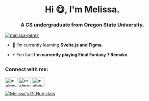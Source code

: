 <h1 align="center">Hi 😋, I'm Melissa.</h1>
<h3 align="center">A CS undergraduate from Oregon State University.</h3>

<p align="left"> <a href="https://github.com/ryo-ma/github-profile-trophy"><img src="https://github-profile-trophy.vercel.app/?username=melissa-perez" alt="melissa-perez" /></a> </p>

- 🌱 I’m currently learning **Svelte.js and Figma.**

- ⚡ Fun fact **I'm currently playing Final Fantasy 7 Remake.**

<h3 align="left">Connect with me:</h3>
<p align="left">
<a href="https://linkedin.com/in/mperz" target="blank"><img align="center" src="https://raw.githubusercontent.com/rahuldkjain/github-profile-readme-generator/master/src/images/icons/Social/linked-in-alt.svg" alt="melmp" height="30" width="40" /></a>
<a href="https://www.hackerrank.com/melmperz" target="blank"><img align="center" src="https://raw.githubusercontent.com/rahuldkjain/github-profile-readme-generator/master/src/images/icons/Social/hackerrank.svg" alt="melmperz" height="30" width="40" /></a>
<a href="https://www.leetcode.com/melmp" target="blank"><img align="center" src="https://raw.githubusercontent.com/rahuldkjain/github-profile-readme-generator/master/src/images/icons/Social/leet-code.svg" alt="melmp" height="30" width="40" /></a>
</p>




[![Melissa's GitHub stats](https://github-readme-stats.vercel.app/api?username=melissa-perez&count_private=true&theme=synthwave&show_icons=true
)](https://github.com/melissa-perez/github-readme-stats)

